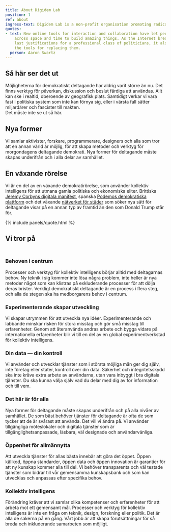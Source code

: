 ```yaml
---
title: About Digidem Lab
position: 1
ref: about
ingress-text: Digidem Lab is a non-profit organisation promoting radical democracy with new technology. Our current projects are an open lab in [Gothenburg, Sweden](/en/projects/digidem-open-lab), and [Digidem Guide](/projects/digidem-guide).
quotes:
- text: New online tools for interaction and collaboration have let people come together
    across space and time to build amazing things. As the Internet breaks down the
    last justifications for a professional class of politicians, it also builds up
    the tools for replacing them.
  person: Aaron Swartz
---
```


## Så här ser det ut
Möjligheterna för demokratiskt deltagande har aldrig varit större än nu. Det finns verktyg för påverkan, diskussion och beslut färdiga att användas. Allt kan ske i realtid, oberoende av geografisk plats. Samtidigt verkar vi vara fast i politiska system som inte kan förnya sig, eller i värsta fall sätter miljardärer och fascister till makten.  
Det måste inte se ut så här.

## Nya former
Vi samlar aktivister, forskare, programmerare, designers och alla som tror att en annan värld är möjlig, för att skapa metoder och verktyg för morgondagens deltagande demokrati. Nya former för deltagande måste skapas underifrån och i alla delar av samhället.

## En växande rörelse
Vi är en del av en växande demokratirörelse, som använder kollektiv intelligens för att utmana gamla politiska och ekonomiska eliter. Brittiska [Jeremy Corbyns digitala manifest](http://www.jeremyforlabour.com/digital_democracy_manifesto), spanska [Podemos demokratiska plattform](https://plaza.podemos.info/) och det växande [nätverket för städer](http://democratic-cities.cc/) som söker nya sätt för deltagande visar på en annan typ av framtid än den som Donald Trump står för.


{% include panels/quote.html %}

<h2 style="float:none;width:auto;margin-bottom:3rem;" class=" text-center display-2"><span class="text-success bg-info">Vi tror på</span></h2>

### Behoven i centrum
Processer och verktyg för kollektiv intelligens börjar alltid med deltagarnas behov. Ny teknik i sig kommer inte lösa några problem, inte heller är nya metoder något som kan klistras på exkluderande processer för att dölja deras brister. Verkligt demokratiskt deltagande är en process i flera steg, och alla de stegen ska ha medborgarens behov i centrum.

### Experimenterande skapar utveckling
Vi skapar utrymmen för att utveckla nya idéer. Experimenterande och labbande minskar risken för stora misstag och gör små misstag till erfarenheter. Genom att återanvända andras arbete och bygga vidare på internationella erfarenheter blir vi till en del av en global experimentverkstad för kollektiv intelligens.

### Din data — din kontroll
Vi använder och utvecklar tjänster som i största möjliga mån ger dig själv, inte företag eller stater, kontroll över din data. Säkerhet och integritetsskydd ska inte kräva extra arbete av användarna, utan vara inbyggt i bra digitala tjänster. Du ska kunna välja själv vad du delar med dig av för information och till vem.

### Det här är för alla
Nya former för deltagande måste skapas underifrån och på alla nivåer av samhället. De som bäst behöver tjänster för deltagande är ofta de som tycker att de är svårast att använda. Det vill vi ändra på. Vi använder tillgängliga möteslokaler och digitala tjänster som är tillgänglighetsanpassade, läsbara, väl designade och användarvänliga.

### Öppenhet för allmännytta
Att utveckla tjänster för allas bästa innebär att göra det öppet. Öppen källkod, öppna standarder, öppen data och öppen innovation är garantier för att ny kunskap kommer alla till del. Vi behöver transparenta och väl testade tjänster som bidrar till vår gemensamma kunskapsbank och som kan utvecklas och anpassas efter specifika behov.

### Kollektiv intelligens
Förändring kräver att vi samlar olika kompetenser och erfarenheter för att arbeta mot ett gemensamt mål. Processer och verktyg för kollektiv intelligens är inte en fråga om teknik, design, forskning eller politik. Det är alla de sakerna på en gång. Vårt jobb är att skapa förutsättningar för så breda och inkluderande samarbeten som möjligt.
